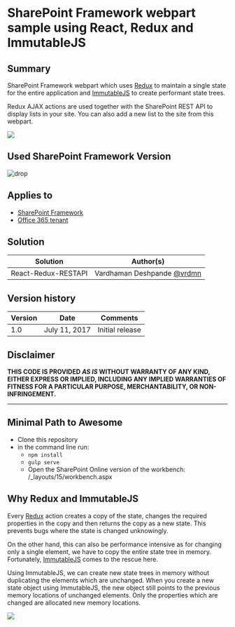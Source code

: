# SharePoint Framework webpart sample using React, Redux and ImmutableJS

## Summary
SharePoint Framework webpart which uses [Redux](http://redux.js.org/) to maintain a single state for the entire application and [ImmutableJS](https://facebook.github.io/immutable-js/) to create performant state trees.

Redux AJAX actions are used together with the SharePoint REST API to display lists in your site. You can also add a new list to the site from this webpart.

![](https://raw.githubusercontent.com/vman/sp-dev-fx-webparts/master/samples/react-redux-async-immutablejs/assets/react-redux-immutable.gif)

## Used SharePoint Framework Version 
![drop](https://img.shields.io/badge/version-GA-green.svg)

## Applies to

* [SharePoint Framework](https:/dev.office.com/sharepoint)
* [Office 365 tenant](https://dev.office.com/sharepoint/docs/spfx/set-up-your-development-environment)

## Solution

Solution|Author(s)
--------|---------
React-Redux-RESTAPI | Vardhaman Deshpande [@vrdmn](https://twitter.com/vrdmn)

## Version history

Version|Date|Comments
-------|----|--------
1.0|July 11, 2017|Initial release

## Disclaimer
**THIS CODE IS PROVIDED *AS IS* WITHOUT WARRANTY OF ANY KIND, EITHER EXPRESS OR IMPLIED, INCLUDING ANY IMPLIED WARRANTIES OF FITNESS FOR A PARTICULAR PURPOSE, MERCHANTABILITY, OR NON-INFRINGEMENT.**

---

## Minimal Path to Awesome

- Clone this repository
- in the command line run:
  - `npm install`
  - `gulp serve`
  - Open the SharePoint Online version of the workbench: /_layouts/15/workbench.aspx

## Why Redux and ImmutableJS
Every [Redux](http://redux.js.org/) action creates a copy of the state, changes the required properties in the copy and then returns the copy as a new state. This prevents bugs where the state is changed unknowingly. 

On the other hand, this can also be performance intensive as for changing only a single element, we have to copy the entire state tree in memory. Fortunately, [ImmutableJS](https://facebook.github.io/immutable-js/) comes to the rescue here.

Using ImmutableJS, we can create new state trees in memory without duplicating the elements which are unchanged. When you create a new state object using ImmutableJS, the new object still points to the previous memory locations of unchanged elements. Only the properties which are changed are allocated new memory locations.

<img src="https://telemetry.sharepointpnp.com/sp-dev-fx-webparts/samples/readme-template" />

